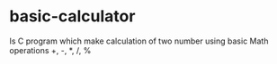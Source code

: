 # basic-calculator
Is C program which make calculation of two number using basic Math operations +, -, *, /, %
